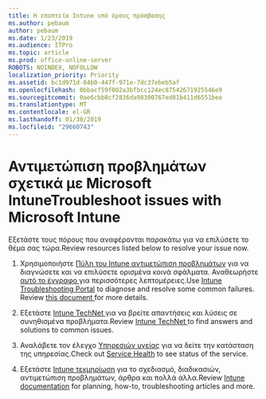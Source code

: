 ```yaml
---
title: Η εποπτεία Intune υπό όρους πρόσβασης
ms.author: pebaum
author: pebaum
ms.date: 1/23/2019
ms.audience: ITPro
ms.topic: article
ms.prod: office-online-server
ROBOTS: NOINDEX, NOFOLLOW
localization_priority: Priority
ms.assetid: bc1d971d-84b0-447f-971e-7dc37ebeb5af
ms.openlocfilehash: 0bbacf59f002a3bfbcc124ec87542671925546e9
ms.sourcegitcommit: 0ae6cbb8cf2836da98300767ed81b411d6551bee
ms.translationtype: MT
ms.contentlocale: el-GR
ms.lasthandoff: 01/30/2019
ms.locfileid: "29660743"
---
```

# <a name="troubleshoot-issues-with-microsoft-intune"></a><span data-ttu-id="9eaca-102">Αντιμετώπιση προβλημάτων σχετικά με Microsoft Intune</span><span class="sxs-lookup"><span data-stu-id="9eaca-102">Troubleshoot issues with Microsoft Intune</span></span>

<span data-ttu-id="9eaca-103">Εξετάστε τους πόρους που αναφέρονται παρακάτω για να επιλύσετε το θέμα σας τώρα.</span><span class="sxs-lookup"><span data-stu-id="9eaca-103">Review resources listed below to resolve your issue now.</span></span>
  
1. <span data-ttu-id="9eaca-p101">Χρησιμοποιήστε [Πύλη του Intune αντιμετώπιση προβλημάτων](https://devicemanagement.microsoft.com/#blade/Microsoft_Intune_DeviceSettings/TroubleshootBlade) για να διαγνώσετε και να επιλύσετε ορισμένα κοινά σφάλματα. Αναθεωρήστε [αυτό το έγγραφο ](https://docs.microsoft.com/intune/help-desk-operators)για περισσότερες λεπτομέρειες.</span><span class="sxs-lookup"><span data-stu-id="9eaca-p101">Use [Intune Troubleshooting Portal](https://devicemanagement.microsoft.com/#blade/Microsoft_Intune_DeviceSettings/TroubleshootBlade) to diagnose and resolve some common failures. Review [this document ](https://docs.microsoft.com/intune/help-desk-operators)for more details.</span></span>
    
2. <span data-ttu-id="9eaca-106">Εξετάστε [Intune TechNet ](https://social.technet.microsoft.com/forums/home?forum=microsoftintuneprod)για να βρείτε απαντήσεις και λύσεις σε συνηθισμένα προβλήματα.</span><span class="sxs-lookup"><span data-stu-id="9eaca-106">Review [Intune TechNet ](https://social.technet.microsoft.com/forums/home?forum=microsoftintuneprod)to find answers and solutions to common issues.</span></span>
    
3. <span data-ttu-id="9eaca-107">Αναλάβετε τον έλεγχο [Υπηρεσιών υγείας](https://portal.office.com/AdminPortal/Home#/servicehealth) για να δείτε την κατάσταση της υπηρεσίας.</span><span class="sxs-lookup"><span data-stu-id="9eaca-107">Check out [Service Health](https://portal.office.com/AdminPortal/Home#/servicehealth) to see status of the service.</span></span> 
    
4. <span data-ttu-id="9eaca-108">Εξετάστε [Intune τεκμηρίωση](https://docs.microsoft.com/intune/) για το σχεδιασμό, διαδικασιών, αντιμετώπιση προβλημάτων, άρθρα και πολλά άλλα.</span><span class="sxs-lookup"><span data-stu-id="9eaca-108">Review [Intune documentation](https://docs.microsoft.com/intune/) for planning, how-to, troubleshooting articles and more.</span></span> 
    


